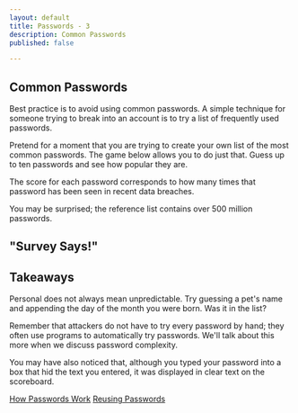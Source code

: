 ```yaml
---
layout: default
title: Passwords - 3
description: Common Passwords
published: false

---
```

## Common Passwords

Best practice is to avoid using common passwords. A simple technique for someone trying to break into an account is to try a list of frequently used passwords.

Pretend for a moment that you are trying to create your own list of the most common passwords. The game below allows you to do just that. Guess up to ten passwords and see how popular they are.

The score for each password corresponds to how many times that password has been seen in recent data breaches.

You may be surprised; the reference list contains over 500 million passwords.

## "Survey Says!"

## Takeaways

Personal does not always mean unpredictable. Try guessing a pet's name and appending the day of the month you were born. Was it in the list?

Remember that attackers do not have to try every password by hand; they often use programs to automatically try passwords. We'll talk about this more when we discuss password complexity.

You may have also noticed that, although you typed your password into a box that hid the text you entered, it was displayed in clear text on the scoreboard.

[How Passwords Work](./ "How Passwords Work")                                               [Reusing Passwords](./ "Reusing Passwords")